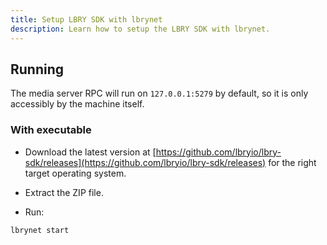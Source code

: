 ```yaml
---
title: Setup LBRY SDK with lbrynet
description: Learn how to setup the LBRY SDK with lbrynet.
---
```


## Running

The media server RPC will run on `127.0.0.1:5279` by default, so it is only accessibly by the machine itself.

### With executable

- Download the latest version at [https://github.com/lbryio/lbry-sdk/releases](https://github.com/lbryio/lbry-sdk/releases) for the right target operating system.

- Extract the ZIP file.

- Run:
```shell
lbrynet start
```
